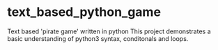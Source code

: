 # text_based_python_game
Text based 'pirate game' written in python
This project demonstrates a basic understanding of python3 
syntax, conditonals and loops.
